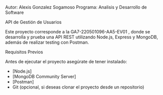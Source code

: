 Autor: Alexis Gonzalez Sogamoso
Programa: Analisis y Desarrollo de Software

API de Gestión de Usuarios 

Este proyecto corresponde a la GA7-220501096-AA5-EV01 , donde se desarrolla y prueba una API REST 
utilizando Node.js, Express y MongoDB, además de realizar testing con Postman.

Requisitos Previos

Antes de ejecutar el proyecto asegúrate de tener instalado:

- [Node.js]
- [MongoDB Community Server]
- [Postman]
- Git (opcional, si deseas clonar el proyecto desde un repositorio)

